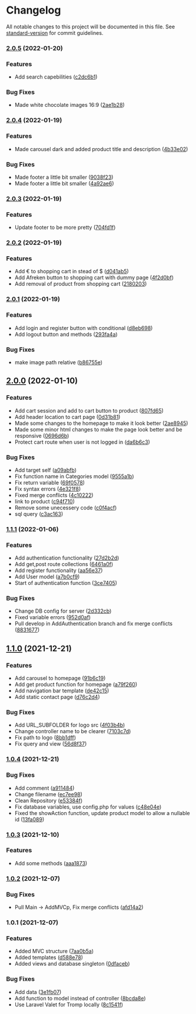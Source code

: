 # Changelog

All notable changes to this project will be documented in this file. See [standard-version](https://github.com/conventional-changelog/standard-version) for commit guidelines.

### [2.0.5](https://github.com/tromphakvoort/WorldWideImporters/compare/v2.0.4...v2.0.5) (2022-01-20)


### Features

* Add search capebilities ([c2dc6b1](https://github.com/tromphakvoort/WorldWideImporters/commit/c2dc6b1d0168dcf16011f9cc4e5fb6c7ce2a42c7))


### Bug Fixes

* Made white chocolate images 16:9 ([2ae1b28](https://github.com/tromphakvoort/WorldWideImporters/commit/2ae1b2809cc99c94a2141611197b0cdac0fb802b))

### [2.0.4](https://github.com/tromphakvoort/WorldWideImporters/compare/v2.0.3...v2.0.4) (2022-01-19)


### Features

* Made carousel dark and added product title and description ([4b33e02](https://github.com/tromphakvoort/WorldWideImporters/commit/4b33e022ef8deab4b9e7db982824f691579e113c))


### Bug Fixes

* Made footer a little bit smaller ([9038f23](https://github.com/tromphakvoort/WorldWideImporters/commit/9038f2359730c63bd4d71b8d3279092283e279de))
* Made footer a little bit smaller ([4a92ae6](https://github.com/tromphakvoort/WorldWideImporters/commit/4a92ae689b9f15d0dc0aaa10abd676fe66ef9309))

### [2.0.3](https://github.com/tromphakvoort/WorldWideImporters/compare/v2.0.2...v2.0.3) (2022-01-19)


### Features

* Update footer to be more pretty ([704fd1f](https://github.com/tromphakvoort/WorldWideImporters/commit/704fd1f03deee5499fa80c24c42558cfeea224b1))

### [2.0.2](https://github.com/tromphakvoort/WorldWideImporters/compare/v2.0.1...v2.0.2) (2022-01-19)


### Features

* Add € to shopping cart in stead of $ ([d041ab5](https://github.com/tromphakvoort/WorldWideImporters/commit/d041ab5adf11dcf3641b6017db223944a446f3ef))
* Add Afreken button to shopping cart with dummy page ([4f2d0bf](https://github.com/tromphakvoort/WorldWideImporters/commit/4f2d0bfda881eb33c2fb2f06166fb7ca174c0801))
* Add removal of product from shopping cart ([2180203](https://github.com/tromphakvoort/WorldWideImporters/commit/218020386eb79dca0555a261ccfb7710f827fb9a))

### [2.0.1](https://github.com/tromphakvoort/WorldWideImporters/compare/v2.0.0...v2.0.1) (2022-01-19)


### Features

* Add login and register button with conditional ([d8eb698](https://github.com/tromphakvoort/WorldWideImporters/commit/d8eb698fb4b86180ec296e3e6ff3d10d3c602bde))
* Add logout button and methods ([293fa4a](https://github.com/tromphakvoort/WorldWideImporters/commit/293fa4ae773deb6acaa8b1d0bbf5297b55cf31c2))


### Bug Fixes

* make image path relative ([b86755e](https://github.com/tromphakvoort/WorldWideImporters/commit/b86755e1cd9ba54e9d7727ef0956ca88f1025b45))

## [2.0.0](https://github.com/tromphakvoort/WorldWideImporters/compare/v1.1.1...v2.0.0) (2022-01-10)


### Features

* Add cart session and add to cart button to product ([807fd65](https://github.com/tromphakvoort/WorldWideImporters/commit/807fd65680a3ba6cd79164e27afdf18b45fe47ce))
* Add header location to cart page ([0d31b81](https://github.com/tromphakvoort/WorldWideImporters/commit/0d31b8196d21a70f688dcfb6fcd89d3046f9806a))
* Made some changes to the homepage to make it look better ([2ae8945](https://github.com/tromphakvoort/WorldWideImporters/commit/2ae89454e13c484456bccc05c0f269212b265143))
* Made some minor html changes to make the page look better and be responsive ([0696d6b](https://github.com/tromphakvoort/WorldWideImporters/commit/0696d6b4a8da3148a921234cff21e25940731c96))
* Protect cart route when user is not logged in ([da6b6c3](https://github.com/tromphakvoort/WorldWideImporters/commit/da6b6c3385c881806758e910d25b74839c3c879f))


### Bug Fixes

* Add target self ([a09abfb](https://github.com/tromphakvoort/WorldWideImporters/commit/a09abfb00b9877d10d1801a6b847066de34af6c8))
* Fix function name in Categories model ([9555a1b](https://github.com/tromphakvoort/WorldWideImporters/commit/9555a1b300c74cf2e194085a73bbac989af3ac16))
* Fix return variable ([69f0578](https://github.com/tromphakvoort/WorldWideImporters/commit/69f0578786d62bbc708588e2ee5bc680df059e2f))
* Fix syntax errors ([4e321f8](https://github.com/tromphakvoort/WorldWideImporters/commit/4e321f8fff82d0909455cdf8b0265b3398b3f12f))
* Fixed merge conflicts ([4c10222](https://github.com/tromphakvoort/WorldWideImporters/commit/4c1022200e227647a31f725f0124e483d1ca2482))
* link to product ([c94f710](https://github.com/tromphakvoort/WorldWideImporters/commit/c94f7108f53d4290f68a459f727e74d4998f6b70))
* Remove some unecessery code ([c0f4acf](https://github.com/tromphakvoort/WorldWideImporters/commit/c0f4acff7a20a122c10b8a922d22b32c3cebbb2e))
* sql query ([c3ac163](https://github.com/tromphakvoort/WorldWideImporters/commit/c3ac163773cc8c7537f3220ffc3f5fc9f0b352cf))

### [1.1.1](https://github.com/tromphakvoort/WorldWideImporters/compare/v1.1.0...v1.1.1) (2022-01-06)


### Features

* Add authentication functionality ([27d2b2d](https://github.com/tromphakvoort/WorldWideImporters/commit/27d2b2d04bc4acf00ff311434cba9fc0b8919e45))
* Add get,post route collections ([6461a0f](https://github.com/tromphakvoort/WorldWideImporters/commit/6461a0f6ed15163470ffa3a420dc9c0690fca607))
* Add register functionality ([aa56e37](https://github.com/tromphakvoort/WorldWideImporters/commit/aa56e37001dd83b05060a138cafad1301faa4cf0))
* Add User model ([a7b0cf9](https://github.com/tromphakvoort/WorldWideImporters/commit/a7b0cf9568cbec1ccfcfbf2857aaf08570e0105d))
* Start of authentication function ([3ce7405](https://github.com/tromphakvoort/WorldWideImporters/commit/3ce7405ff88fe11084c0aa2f91acfbbe07f278e6))


### Bug Fixes

* Change DB config for server ([2d332cb](https://github.com/tromphakvoort/WorldWideImporters/commit/2d332cb1228b0cfbaa137ddc40ad40d657082025))
* Fixed variable errors ([952d0af](https://github.com/tromphakvoort/WorldWideImporters/commit/952d0afddc576734b8fc5a88d3c775f63fe8b947))
* Pull develop in AddAuthentication branch and fix merge conflicts ([8831677](https://github.com/tromphakvoort/WorldWideImporters/commit/883167793d51cbab48d11ae21742069f3b541f1d))

## [1.1.0](https://github.com/tromphakvoort/WorldWideImporters/compare/v1.0.4...v1.1.0) (2021-12-21)


### Features

* Add carousel to homepage ([91b6c19](https://github.com/tromphakvoort/WorldWideImporters/commit/91b6c1944449d72d680cf3cccbcd3c337f763ff9))
* Add get product function for homepage ([a79f260](https://github.com/tromphakvoort/WorldWideImporters/commit/a79f26037d349bca843dc82b2ea127c08704fdb5))
* Add navigation bar template ([de42c15](https://github.com/tromphakvoort/WorldWideImporters/commit/de42c153f13687e338e8d6a76794d2461c24a9f3))
* Add static contact page ([d76c2d4](https://github.com/tromphakvoort/WorldWideImporters/commit/d76c2d433e69605eec0a5c7619f6a2ad0a8be937))


### Bug Fixes

* Add URL_SUBFOLDER for logo src ([4f03b4b](https://github.com/tromphakvoort/WorldWideImporters/commit/4f03b4b63fc7c0452f7b88b7474f37cf6d6133fe))
* Change controller name to be clearer ([7103c7d](https://github.com/tromphakvoort/WorldWideImporters/commit/7103c7d10aaefdf6d91a0c167527bb612356d2eb))
* Fix path to logo ([8bb1dff](https://github.com/tromphakvoort/WorldWideImporters/commit/8bb1dffd9fd57cf3ee14170d3523464409ba18e4))
* Fix query and view ([56d8f37](https://github.com/tromphakvoort/WorldWideImporters/commit/56d8f37904f49e57b5f73f53a687c3db29506e1d))

### [1.0.4](https://github.com/tromphakvoort/WorldWideImporters/compare/v1.0.3...v1.0.4) (2021-12-21)


### Bug Fixes

* Add comment ([a911484](https://github.com/tromphakvoort/WorldWideImporters/commit/a911484192885cfd93a17306d2de50c57cf9d778))
* Change filename ([ec7ee98](https://github.com/tromphakvoort/WorldWideImporters/commit/ec7ee98b10f3bf36362703ebedb6833c72ebbea8))
* Clean Repository ([e53384f](https://github.com/tromphakvoort/WorldWideImporters/commit/e53384f42ab8eee21ebb26257c6bab7b79c07cdb))
* Fix database variables, use config.php for values ([c48e04e](https://github.com/tromphakvoort/WorldWideImporters/commit/c48e04ead75c2ac97213d4cc23c449675c113335))
* Fixed the showAction function, update product model to allow a nullable id ([13fa089](https://github.com/tromphakvoort/WorldWideImporters/commit/13fa089ffb9e777d09c72592da41d09ea778238e))

### [1.0.3](https://github.com/tromphakvoort/WorldWideImporters/compare/v1.0.2...v1.0.3) (2021-12-10)


### Features

* Add some methods ([aaa1873](https://github.com/tromphakvoort/WorldWideImporters/commit/aaa1873e0df61c6d6abe80a21fa204fc051c6a19))

### [1.0.2](https://github.com/tromphakvoort/WorldWideImporters/compare/v1.0.1...v1.0.2) (2021-12-07)


### Bug Fixes

* Pull Main -> AddMVCp, Fix merge conflicts ([afd14a2](https://github.com/tromphakvoort/WorldWideImporters/commit/afd14a22ab6b39bdb8f1ff62503d03f23d77be86))

### 1.0.1 (2021-12-07)


### Features

* Added MVC structure ([7aa0b5a](https://github.com/tromphakvoort/WorldWideImporters/commit/7aa0b5acff7ce3925c9b876ee62ae549e31922e8))
* Added templates ([d588e78](https://github.com/tromphakvoort/WorldWideImporters/commit/d588e7871a78643569dcfac5e9111ca6f98eb9c7))
* Added views and database singleton ([0dfaceb](https://github.com/tromphakvoort/WorldWideImporters/commit/0dfaceb3ed5f91eaa79cf4a654d68b9c6929163d))


### Bug Fixes

* Add data ([3e1fb07](https://github.com/tromphakvoort/WorldWideImporters/commit/3e1fb07db22dc0d9cc09acdf4f2db4ef640146ca))
* Add function to model instead of controller ([8bcda8e](https://github.com/tromphakvoort/WorldWideImporters/commit/8bcda8eb623b7676a9ba90653fd03bcaa4677d8a))
* Use Laravel Valet for Tromp locally ([8c1541f](https://github.com/tromphakvoort/WorldWideImporters/commit/8c1541fe6eef44e1e576ae0719bc5bf9a88e468f))
